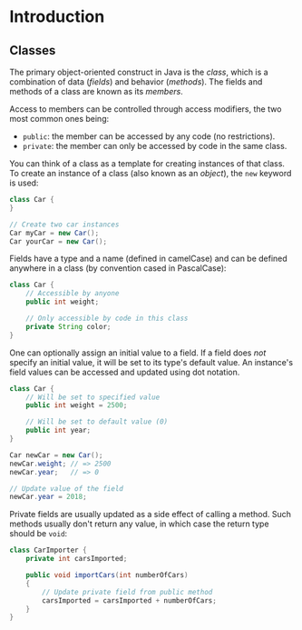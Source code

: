 # Introduction

## Classes

The primary object-oriented construct in Java is the _class_, which is a combination of data (_fields_) and behavior (_methods_).
The fields and methods of a class are known as its _members_.

Access to members can be controlled through access modifiers, the two most common ones being:

- `public`: the member can be accessed by any code (no restrictions).
- `private`: the member can only be accessed by code in the same class.

You can think of a class as a template for creating instances of that class.
To create an instance of a class (also known as an _object_), the `new` keyword is used:

```java
class Car {
}

// Create two car instances
Car myCar = new Car();
Car yourCar = new Car();
```

Fields have a type and a name (defined in camelCase) and can be defined anywhere in a class (by convention cased in PascalCase):

```java
class Car {
    // Accessible by anyone
    public int weight;

    // Only accessible by code in this class
    private String color;
}
```

One can optionally assign an initial value to a field.
If a field does _not_ specify an initial value, it will be set to its type's default value.
An instance's field values can be accessed and updated using dot notation.

```java
class Car {
    // Will be set to specified value
    public int weight = 2500;

    // Will be set to default value (0)
    public int year;
}

Car newCar = new Car();
newCar.weight; // => 2500
newCar.year;   // => 0

// Update value of the field
newCar.year = 2018;
```

Private fields are usually updated as a side effect of calling a method.
Such methods usually don't return any value, in which case the return type should be `void`:

```java
class CarImporter {
    private int carsImported;

    public void importCars(int numberOfCars)
    {
        // Update private field from public method
        carsImported = carsImported + numberOfCars;
    }
}
```
